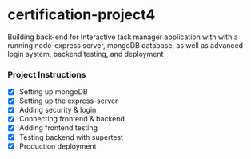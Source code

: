 # certification-project4
Building back-end for Interactive task manager application with with a running node-express server, mongoDB database, as well as advanced login system, backend testing, and deployment

### Project Instructions
- [x] Setting up mongoDB
- [x] Setting up the express-server
- [x] Adding security & login
- [x] Connecting frontend & backend
- [x] Adding frontend testing
- [x] Testing backend with supertest
- [x] Production deployment
